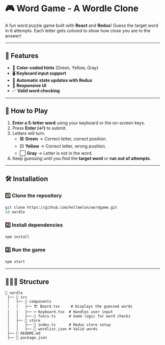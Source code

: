 # 🎮 Word Game - A Wordle Clone

A fun word puzzle game built with **React** and **Redux**! Guess the target word in 6 attempts. Each letter gets colored to show how close you are to the answer!

---

## 🚀 **Features**
- 🎨 **Color-coded hints** (Green, Yellow, Gray)
- 🖥️ **Keyboard input support**
- 🔄 **Automatic state updates with Redux**
- 📱 **Responsive UI**
- ✅ **Valid word checking**

---

## 🎯 **How to Play**
1. **Enter a 5-letter word** using your keyboard or the on-screen keys.
2. Press **Enter (↩)** to submit.
3. Letters will turn:
   - 🟩 **Green** → Correct letter, correct position.
   - 🟨 **Yellow** → Correct letter, wrong position.
   - ⬜ **Gray** → Letter is not in the word.
4. Keep guessing until you find the **target word** or **run out of attempts**.

---

## 🛠️ **Installation**
### 1️⃣ **Clone the repository**
```bash
git clone https://github.com/hellmelon/wordgame.git
cd nerdle
```

### 2️⃣ **Install dependencies**
```bash
npm install
```

### 3️⃣ **Run the game**
```bash
npm start
```

---

## 👷🏽‍♀️ **Structure**
```
📂 nerdle
 ├── 📂 src
 │   ├── 📂 components
 │   │   ├── 🏗️ Board.tsx     # Displays the guessed words
 │   │   ├── ⌨️ Keyboard.tsx  # Handles user input
 │   │   ├── 🎨 funcs.ts      # Game logic for word checks
 │   ├── 📂 store
 │   │   ├── 🔄 index.ts      # Redux store setup
 │   │   ├── 📜 wordlist.json # Valid words
 ├── 📜 README.md
 ├── 📜 package.json
```

